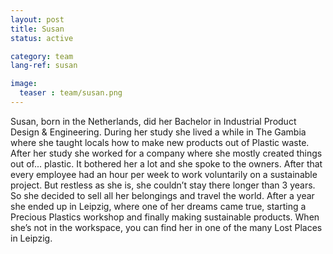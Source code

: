 ```yaml
---
layout: post
title: Susan
status: active

category: team
lang-ref: susan

image:
  teaser : team/susan.png
---
```


Susan, born in the Netherlands, did her Bachelor in Industrial Product Design & Engineering. During her study she lived a while in The Gambia where she taught locals how to make new products out of Plastic waste. After her study she worked for a company where she mostly created things out of... plastic. It bothered her a lot and she spoke to the owners. After that every employee had an hour per week to work voluntarily on a sustainable project. But restless as she is, she couldn’t stay there longer than 3 years. So she decided to sell all her belongings and travel the world. After a year she ended up in Leipzig, where one of her dreams came true, starting a Precious Plastics workshop and finally making sustainable products. When she’s not in the workspace, you can find her in one of the many Lost Places in Leipzig. 


